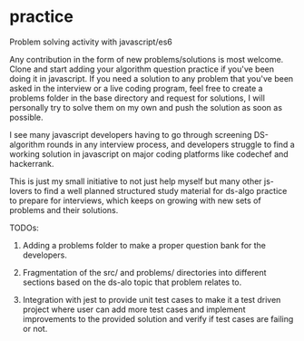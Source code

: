 # practice
Problem solving activity with javascript/es6

Any contribution in the form of new problems/solutions is most welcome.
Clone and start adding your algorithm question practice if you've been doing it in javascript.
If you need a solution to any problem that you've been asked in the interview or a live coding program,
feel free to create a problems folder in the base directory and request for solutions, I will personally try
to solve them on my own and push the solution as soon as possible.

I see many javascript developers having to go through screening DS-algorithm rounds in any interview process, and
developers struggle to find a working solution in javascript on major coding platforms like codechef and hackerrank.

This is just my small initiative to not just help myself but many other js-lovers to find a well planned structured study
material for ds-algo practice to prepare for interviews, which keeps on growing with new sets of problems and their solutions.

TODOs:

1. Adding a problems folder to make a proper question bank for the developers.

2. Fragmentation of the src/ and problems/ directories into different sections based on the ds-alo topic that problem relates to.

3. Integration with jest to provide unit test cases to make it a test driven project where user can add more test cases and implement 
   improvements to the provided solution and verify if test cases are failing or not.
